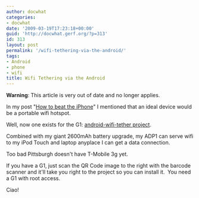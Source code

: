 ```yaml
---
author: docwhat
categories:
- docwhat
date: '2009-03-19T17:23:18+00:00'
guid: 'http://docwhat.gerf.org/?p=313'
id: 313
layout: post
permalink: '/wifi-tethering-via-the-android/'
tags:
- Android
- phone
- wifi
title: Wifi Tethering via the Android
---
```


**Warning**: This article is very out of date and no longer applies.

In my post "[How to beat the iPhone](../how-to-beat-the-iphone)" I
mentioned that an ideal device would be a portable wifi hotspot.

Well, now one exists for the G1: [android-wifi-tether
project](http://code.google.com/p/android-wifi-tether/).

Combined with my giant 2600mAh battery upgrade, my ADP1 can serve wifi
to my iPod Touch and laptop anyplace I can get a data connection.

Too bad Pittsburgh doesn't have T-Mobile 3g yet.

If you have a G1, just scan the QR Code image to the right with the
barcode scanner and it'll take you right to the project so you can
install it.  You need a G1 with root access.

Ciao!
